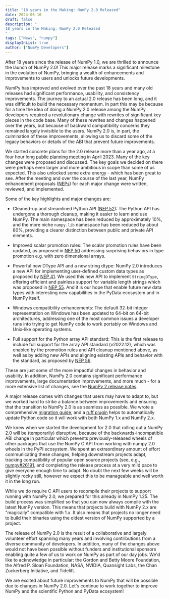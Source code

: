 ```yaml
---
title: "18 years in the Making: NumPy 2.0 Released"
date: 2024-06-16
draft: false
description: "
18 years in the Making: NumPy 2.0 Released
"
tags: ["News", "numpy"]
displayInList: true
author: ["NumPy Developers"]
---
```


After 18 years since the release of NumPy 1.0, we are thrilled to announce the
launch of NumPy 2.0! This major release marks a significant milestone in the
evolution of NumPy, bringing a wealth of enhancements and improvements to users
and unlocks future developments.

NumPy has improved and evolved over the past 18 years and many old releases had
significant performance, usability, and consistency improvements.
The journey to an actual 2.0 release has been long, and it was difficult to
build the necessary momentum. In part this may be because for a time the idea
of doing a NumPy 2.0 release among the NumPy developers required a revolutionary change with
rewrites of significant key pieces in the code base. Many of these rewrites and
changes happened over the years, but because of backward compatibility concerns
they remained largely invisible to the users. NumPy 2.0 is, in part, the
culmination of these improvements, allowing us to discard some of the legacy
behaviors or details of the ABI that prevent future improvements.

We started concrete plans for the 2.0 release more than a year ago, at a four hour
long [public planning meeting](https://github.com/numpy/archive/tree/main/2.0_developer_meeting)
in April 2023. Many of the key changes were proposed and discussed. The key goals
we decided on there were perhaps even larger and more ambitious in scope than
some of us expected. This also unlocked some extra energy - which has been great to see.
After the meeting and over the course of the last year, NumPy enhancement
proposals ([NEPs](https://numpy.org/neps/)) for each major change were written,
reviewed, and implemented.

Some of the key highlights and major changes are:

- Cleaned-up and streamlined Python API ([NEP 52](https://numpy.org/neps/nep-0052-python-api-cleanup.html)):
  The Python API has undergone a thorough cleanup, making it easier to learn
  and use NumPy. The main namespace has been reduced by approximately 10%, and
  the more niche `numpy.lib` namespace has been reduced by about 80%, providing
  a clearer distinction between public and private API elements.

- Improved scalar promotion rules: The scalar promotion rules have been
  updated, as proposed in [NEP 50](https://numpy.org/neps/nep-0050-scalar-promotion.html)
  addressing surprising behaviors in type promotion e.g. with zero dimensional arrays.

- Powerful new DType API and a new string dtype: NumPy 2.0 introduces a new API
  for implementing user-defined custom data types as proposed by
  [NEP 41](https://numpy.org/neps/nep-0041-improved-dtype-support.html). We used
  this new API to implement `StringDType`, offering efficient and painless
  support for variable length strings which was proposed in
  [NEP 55](https://numpy.org/neps/nep-0055-string_dtype.html). And it is our hope
  that enable future new data types with interesting new capabilities in the
  PyData ecosystem and in NumPy itself.

- Windows compatibility enhancements: The default 32-bit integer representation
  on Windows has been updated to 64-bit on 64-bit architectures, addressing one
  of the most common issues a developer runs into trying to get NumPy code to
  work portably on Windows and Unix-like operating systems.

- Full support for the Python array API standard: This is the first release to
  include full support for the array API standard (v2022.12), which was enabled
  by the promotion rules and API cleanup mentioned above, as well as by
  adding new APIs and aligning existing APIs and behavior with the standard,
  as proposed by [NEP 56](https://numpy.org/neps/nep-0056-array-api-main-namespace.html).

These are just some of the more impactful changes in behavior and usability. In addition,
NumPy 2.0 contains significant performance improvements, large documentation improvements,
and more much - for a more extensive list of changes, see
the [NumPy 2 release notes](https://numpy.org/devdocs/release/2.0.0-notes.html).

A major release comes with changes that users may have to adapt to, but we
worked hard to strike a balance between improvements and ensuring that the
transition to NumPy 2.0 is as seamless as possible. We wrote a comprehensive
[migration guide](https://numpy.org/devdocs/numpy_2_0_migration_guide.html),
and a [ruff plugin](https://numpy.org/devdocs/numpy_2_0_migration_guide.html#ruff-plugin)
helps to automatically update Python code so it will work with both NumPy 1.x and
NumPy 2.x.

We knew when we started the development for 2.0 that rolling out a NumPy 2.0
will be (temporarily) disruptive, because of the backwards-incompatible ABI change
in particular which prevents previously-released wheels of other packages
that use the NumPy C API from working with numpy 2.0 wheels in the PyPI ecosystem.
We spent an extraordinary amount of effort communicating these changes, helping
downstream projects adapt, tracking compatibility of popular open source projects
(see, e.g., [numpy#26191](https://github.com/numpy/numpy/issues/26191), and
completing the release process at a very mild pace to give everyone enough time
to adapt. No doubt the next few weeks will be slightly rocky still, however
we expect this to be manageable and well worth it in the long run.

While we do require C API users to recompile their projects to support running
with NumPy 2.0, we prepared for this already in NumPy 1.25. The build process was
simplified so that you can now always compile with the latest NumPy version.
This means that projects build with NumPy 2.x are "magically" compatible with
1.x. It also means that projects no longer need to build their binaries using
the oldest version of NumPy supported by a project.

The release of NumPy 2.0 is the result of a collaborative and largely volunteer
effort spanning many years and involving contributions from a diverse community
of developers. In addition, many of the changes above would not have been
possible without funders and institutional sponsors enabling quite a few of us
to work on NumPy as part of our day jobs. We'd like to acknowledge in particular:
the Gordon and Betty Moore Foundation, the Alfred P. Sloan Foundation,
NASA, NVIDIA, Quansight Labs, the Chan Zuckerberg Initiative, and Tidelift.

We are excited about future improvements to NumPy that will be possible due to
changes in NumPy 2.0. Let's continue to work together to improve NumPy and the
scientific Python and PyData ecosystem!
